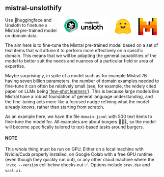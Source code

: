 ## mistral-unslothify

<img align="right" src="icons/mistral.png" width="60" hspace="10"> 
<img align="right" src="icons/hf.png" width="60" hspace="10"> 
<img align="right" src="icons/unsloth.png" width="150" hspace="10">

Use 🤗huggingface and Unsloth to finetune a Mistral pre-trained model on domain data.

The aim here is to fine-tune the Mistral pre-trained model based on a set of text items that will attune it to perform more effectively on a specific domain. This means that we will be adapting the general capabilities of the model to better suit the needs and nuances of a particular field or area of expertise.

Maybe surprisingly, in spite of a model such as for example Mistral 7B having seven billion parameters, the number of domain examples needed to fine-tune it can often be relatively small (see, for example, the widely cited paper on LLMs being ['few-shot learners'](https://arxiv.org/abs/2005.14165)). This is because large models like Mistral have a robust foundation of general language understanding, and the fine-tuning acts more like a focused nudge refining what the model already knows, rather than starting from scratch.

As an example here, we have the file `domain.jsonl` with 500 text items to fine-tune the model for. All examples are about burgers 🍔🍔🍔, so the model will become specifically tailored to text-based tasks around burgers.






#### NOTE
This whole thing must be run on GPU. Either on a local machine with Nvidia/Cuda properly installed, on Google Colab with a free GPU runtime (even though they quickly run out), or any other cloud machine where the `!nvcc --version` cell below checks out ✅. Options include `brev.dev` and `vast.ai`.